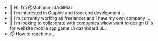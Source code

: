 - 👋 Hi, I’m @MuhammadAdilRiaz
- 👀 I’m interested in Graphic and front end development...
- 🌱 I’m currently working as freelancer and I have my own company ...
- 💞️ I’m looking to collaborate with companies whow want to design UI's for website mobile app game Ui dashboard ui...
- 📫 How to reach me ...

<!---
MuhammadAdilRiaz/MuhammadAdilRiaz is a ✨ special ✨ repository because its `README.md` (this file) appears on your GitHub profile.
You can click the Preview link to take a look at your changes.
--->
